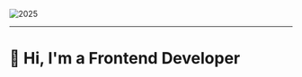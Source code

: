 ![2025](https://github.com/user-attachments/assets/d4c13cbd-d8a9-40d3-b93f-c91fceab74fe)

---
# 👋 Hi, I'm a Frontend Developer 
